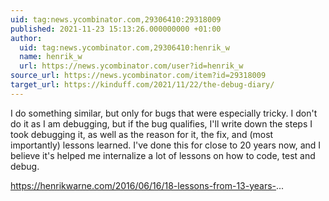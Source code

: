 ```yaml
---
uid: tag:news.ycombinator.com,29306410:29318009
published: 2021-11-23 15:13:26.000000000 +01:00
author:
  uid: tag:news.ycombinator.com,29306410:henrik_w
  name: henrik_w
  url: https://news.ycombinator.com/user?id=henrik_w
source_url: https://news.ycombinator.com/item?id=29318009
target_url: https://kinduff.com/2021/11/22/the-debug-diary/
---
```


I do something similar, but only for bugs that were especially tricky. I don't do it as I am debugging, but if the bug qualifies, I'll write down the steps I took debugging it, as well as the reason for it, the fix, and (most importantly) lessons learned. I've done this for close to 20 years now, and I believe it's helped me internalize a lot of lessons on how to code, test and debug.

https://henrikwarne.com/2016/06/16/18-lessons-from-13-years-...